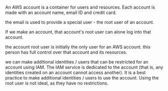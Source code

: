 An AWS account is a container for users and resources. Each account is made with an account name, email ID and credit card.

the email is used to provide a special user - the root user of an account.

If we make an account, that account's root user can alone log into that account.

the account root user is initially the only user for an AWS account. this person has full control over that account and its resources.

we can make additional identities / users that can be restricted for an account using IAM. The IAM service is dedicated to the account (that is, any identities created on an account cannot access another). It is a best practice to make additional identities / users to use the account. Using the root user is not ideal, as they have no restrictions. 

